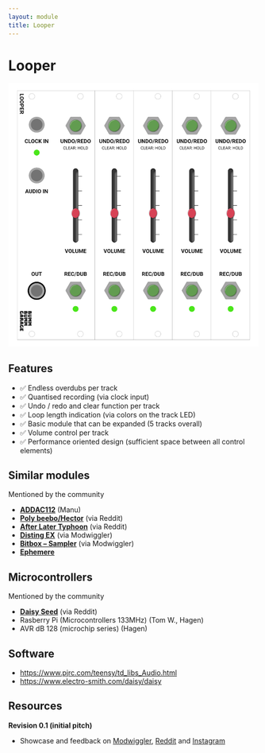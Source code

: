 ```yaml
---
layout: module
title: Looper
---
```


<!-- Add description, image -->

# Looper

![Bumm-Bumm-Garage-Looper](Bumm-Bumm-Garage-Looper.png)

## Features

* ✅ Endless overdubs per track
* ✅ Quantised recording (via clock input)
* ✅ Undo / redo and clear function per track
* ✅ Loop length indication (via colors on the track LED)
* ✅ Basic module that can be expanded (5 tracks overall)
* ✅ Volume control per track
* ✅ Performance oriented design (sufficient space between all control elements)

## Similar modules

Mentioned by the community

* [**ADDAC112**](https://www.addacsystem.com/en/products/modules/addac100-series/addac112) (Manu)
* **[Poly beebo/Hector](https://www.polyeffects.com/polyeffects/p/hector)** (via Reddit)
* **[After Later Typhoon](https://afterlateraudio.com/products/typhoon)** (via Reddit)
* [**Disting EX**](https://www.expert-sleepers.co.uk/distingEX.html) (via Modwiggler)
* [**Bitbox – Sampler**](https://1010music.com/product/bitbox-eurorack-module-with-touchscreen) (via Modwiggler)
* **[Ephemere](https://www.gearnews.com/ephemere-dual-channel-cv-and-modulation-recorder/)**

## Microcontrollers

Mentioned by the community

* [**Daisy Seed**](https://www.electro-smith.com/daisy/daisy) (via Reddit)
* Rasberry Pi (Microcontrollers 133MHz) (Tom W., Hagen)
* AVR dB 128 (microchip series) (Hagen)

## Software

* https://www.pjrc.com/teensy/td_libs_Audio.html
* https://www.electro-smith.com/daisy/daisy

## Resources

**Revision 0.1 (initial pitch)**

* Showcase and feedback on [Modwiggler](https://www.modwiggler.com/forum/viewtopic.php?p=3779166#p3779166), [Reddit](https://www.reddit.com/r/synthdiy/comments/vghybq/looper_eurorack_module_with_multiple_tracks/) and [Instagram](https://www.instagram.com/p/CfBe22DMyp6/)



<!--

#### Sample Rate and Bit Depth

**Basically**

https://electro-smith.github.io/libDaisy/md_doc_md__a3__getting__started__audio.html

* Typical CDs are at 44.1kHz, High-fidelity samplerates start at 96kHz.

* typical CD audio is 16-bits
* Audio File Size Calculator: https://www.theaudioarchive.com/TAA_Resources_File_Size.htm

**Recording length and file sizes** 

|      | Length          | … bei 130 BPM | File size (44,1kHz, 24bit, Mono) |
| ---- | --------------- | ------------- | -------------------------------- |
| Kick | 1 bar, 4 hits   | 1,8 s         | < 1MB                            |
| Lead | 4 bars, 16 hits | 7,3 s         | 0,8 MB                           |

**BOSS RC-505 MkII**

https://www.musikhaus-korn.de/de/boss-rc-505-mk2-loop-station/pd/189900

- Sample-Rate: 44,1 kHz
- AD/DA Wandlung: 32 bits
- Prozessor: 32-bit floating point

**BOSS RC-505**

https://www.boss.info/global/products/rc-505/specifications/

* 44.1 kHz, 16-bit linear, stereo

**Daisy**

https://electro-smith.github.io/libDaisy/md_doc_md__a3__getting__started__audio.html

* On the daisy, the hardware uses **24-bit audio** … (beyond 16-bits, the difference becomes less and less noticeable)
* Daisy's audio engine uses 32-bit floats to work with audio
* 64MB Speicher

#### Similiar projects

* https://forum.electro-smith.com/search?q=looper
  * https://github.com/misterinterrupt/PatchLooperExample
  * https://forum.electro-smith.com/t/live-coding-a-daisy-patch-granular-sampler/2210

-->
